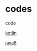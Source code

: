 # codes
code

[kotlin](https://github.com/chilejiang1024/codes/tree/develop/java/src/main/kotlin)

[java8](https://github.com/chilejiang1024/codes/tree/develop/java/src/main/java8)

